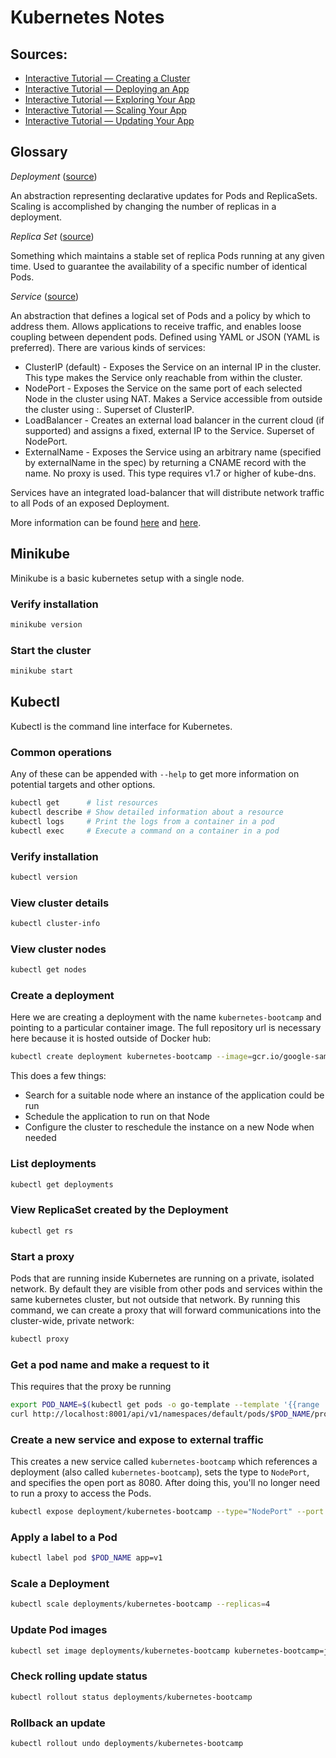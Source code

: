 # Kubernetes Notes

## Sources:

* [Interactive Tutorial — Creating a Cluster](https://kubernetes.io/docs/tutorials/kubernetes-basics/create-cluster/cluster-interactive/)
* [Interactive Tutorial — Deploying an App](https://kubernetes.io/docs/tutorials/kubernetes-basics/deploy-app/deploy-interactive/)
* [Interactive Tutorial — Exploring Your App](https://kubernetes.io/docs/tutorials/kubernetes-basics/explore/explore-interactive/)
* [Interactive Tutorial — Scaling Your App](https://kubernetes.io/docs/tutorials/kubernetes-basics/scale/scale-interactive/)
* [Interactive Tutorial — Updating Your App](https://kubernetes.io/docs/tutorials/kubernetes-basics/update/update-interactive/)

## Glossary

*Deployment* ([source](https://kubernetes.io/docs/concepts/workloads/controllers/deployment/))

An abstraction representing declarative updates for Pods and ReplicaSets. Scaling is accomplished by
changing the number of replicas in a deployment.

*Replica Set* ([source](https://kubernetes.io/docs/concepts/workloads/controllers/replicaset/))

Something which maintains a stable set of replica Pods running at any given time. Used to guarantee
the availability of a specific number of identical Pods.

*Service* ([source](https://kubernetes.io/docs/concepts/services-networking/service/))

An abstraction that defines a logical set of Pods and a policy by which to address them. Allows
applications to receive traffic, and enables loose coupling between dependent pods. Defined
using YAML or JSON (YAML is preferred). There are various kinds of services:

* ClusterIP (default) - Exposes the Service on an internal IP in the cluster. This type makes
  the Service only reachable from within the cluster.
* NodePort - Exposes the Service on the same port of each selected Node in the cluster using
  NAT. Makes a Service accessible from outside the cluster using <NodeIP>:<NodePort>. Superset
  of ClusterIP.
* LoadBalancer - Creates an external load balancer in the current cloud (if supported) and
  assigns a fixed, external IP to the Service. Superset of NodePort.
* ExternalName - Exposes the Service using an arbitrary name (specified by externalName in the
  spec) by returning a CNAME record with the name. No proxy is used. This type requires v1.7 or
  higher of kube-dns.

Services have an integrated load-balancer that will distribute network traffic to all Pods of an
exposed Deployment.

More information can be found [here](https://kubernetes.io/docs/tutorials/services/source-ip/) and [here](https://kubernetes.io/docs/concepts/services-networking/connect-applications-service).

## Minikube

Minikube is a basic kubernetes setup with a single node.

### Verify installation

```sh
minikube version
```

### Start the cluster

```sh
minikube start
```

## Kubectl

Kubectl is the command line interface for Kubernetes.

### Common operations

Any of these can be appended with `--help` to get more information on potential targets and other
options.

```sh
kubectl get      # list resources
kubectl describe # Show detailed information about a resource
kubectl logs     # Print the logs from a container in a pod
kubectl exec     # Execute a command on a container in a pod
```

### Verify installation

```sh
kubectl version
```

### View cluster details

```sh
kubectl cluster-info
```

### View cluster nodes

```sh
kubectl get nodes
```

### Create a deployment

Here we are creating a deployment with the name `kubernetes-bootcamp` and pointing to a particular
container image. The full repository url is necessary here because it is hosted outside of Docker
hub:

```sh
kubectl create deployment kubernetes-bootcamp --image=gcr.io/google-samples/kubernetes-bootcamp:v1
```

This does a few things:

* Search for a suitable node where an instance of the application could be run
* Schedule the application to run on that Node
* Configure the cluster to reschedule the instance on a new Node when needed

### List deployments

```sh
kubectl get deployments
```

### View ReplicaSet created by the Deployment

```sh
kubectl get rs
```

### Start a proxy

Pods that are running inside Kubernetes are running on a private, isolated network. By default they
are visible from other pods and services within the same kubernetes cluster, but not outside that
network. By running this command, we can create a proxy that will forward communications into the
cluster-wide, private network:

```sh
kubectl proxy
```

### Get a pod name and make a request to it

This requires that the proxy be running

```sh
export POD_NAME=$(kubectl get pods -o go-template --template '{{range .items}}{{.metadata.name}}{{"\n"}}{{end}}')
curl http://localhost:8001/api/v1/namespaces/default/pods/$POD_NAME/proxy/
```

### Create a new service and expose to external traffic

This creates a new service called `kubernetes-bootcamp` which references a deployment (also called
`kubernetes-bootcamp`), sets the type to `NodePort`, and specifies the open port as 8080. After
doing this, you'll no longer need to run a proxy to access the Pods.

```sh
kubectl expose deployment/kubernetes-bootcamp --type="NodePort" --port 8080
```

### Apply a label to a Pod

```sh
kubectl label pod $POD_NAME app=v1
```

### Scale a Deployment

```sh
kubectl scale deployments/kubernetes-bootcamp --replicas=4
```

### Update Pod images

```sh
kubectl set image deployments/kubernetes-bootcamp kubernetes-bootcamp=jocatalin/kubernetes-bootcamp:v2
```

### Check rolling update status

```sh
kubectl rollout status deployments/kubernetes-bootcamp
```

### Rollback an update

```sh
kubectl rollout undo deployments/kubernetes-bootcamp
```

